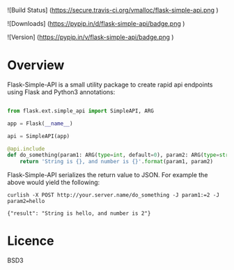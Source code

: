 
![Build Status] (https://secure.travis-ci.org/vmalloc/flask-simple-api.png )


![Downloads] (https://pypip.in/d/flask-simple-api/badge.png )

![Version] (https://pypip.in/v/flask-simple-api/badge.png )

Overview
========

Flask-Simple-API is a small utility package to create rapid api endpoints using Flask and Python3 annotations:

```python

from flask.ext.simple_api import SimpleAPI, ARG

app = Flask(__name__)

api = SimpleAPI(app)

@api.include
def do_something(param1: ARG(type=int, default=0), param2: ARG(type=str)):
    return 'String is {}, and number is {}'.format(param1, param2)

```

Flask-Simple-API serializes the return value to JSON. For example the above would yield the following:

```
curlish -X POST http://your.server.name/do_something -J param1:=2 -J param2=hello

{"result": "String is hello, and number is 2"}
```

Licence
=======

BSD3

